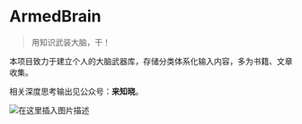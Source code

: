 # ArmedBrain
> 用知识武装大脑，干！

本项目致力于建立个人的大脑武器库，存储分类体系化输入内容，多为书籍、文章收集。

相关深度思考输出见公众号：**来知晓**。

![在这里插入图片描述](https://img-blog.csdnimg.cn/3bbd79e357a744f49ad4dcdab4435abb.jpg)

